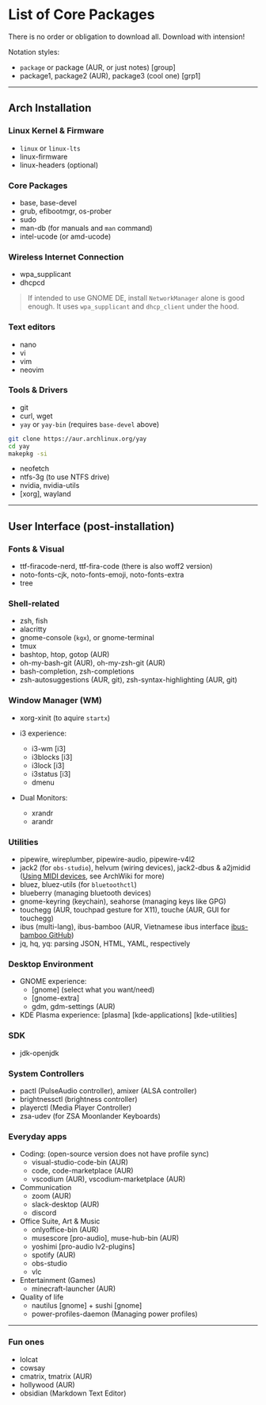 # List of Core Packages

There is no order or obligation to download all. Download with intension!

Notation styles:
- `package` or package (AUR, or just notes) [group]
- package1, package2 (AUR), package3 (cool one) [grp1]

---
## Arch Installation
### Linux Kernel & Firmware
- `linux` or `linux-lts`
- linux-firmware
- linux-headers (optional)

### Core Packages
- base, base-devel
- grub, efibootmgr, os-prober
- sudo
- man-db (for manuals and `man` command)
- intel-ucode (or amd-ucode)

### Wireless Internet Connection
- wpa\_supplicant
- dhcpcd
> If intended to use GNOME DE, install `NetworkManager` alone is good enough. It uses `wpa_supplicant` and `dhcp_client` under the hood.

### Text editors
- nano
- vi
- vim
- neovim

### Tools & Drivers
- git
- curl, wget
- `yay` or `yay-bin` (requires `base-devel` above)
```sh
git clone https://aur.archlinux.org/yay
cd yay
makepkg -si
```
- neofetch
- ntfs-3g (to use NTFS drive)
- nvidia, nvidia-utils
- [xorg], wayland
---
## User Interface (post-installation)
### Fonts & Visual
- ttf-firacode-nerd, ttf-fira-code (there is also woff2 version)
- noto-fonts-cjk, noto-fonts-emoji, noto-fonts-extra
- tree

### Shell-related
- zsh, fish
- alacritty
- gnome-console (`kgx`), or gnome-terminal
- tmux
- bashtop, htop, gotop (AUR)
- oh-my-bash-git (AUR), oh-my-zsh-git (AUR)
- bash-completion, zsh-completions
- zsh-autosuggestions (AUR, git), zsh-syntax-highlighting (AUR, git)

### Window Manager (WM)
* xorg-xinit (to aquire `startx`)
* i3 experience:
    - i3-wm [i3]
    - i3blocks [i3]
    - i3lock [i3]
    - i3status [i3]
    - dmenu

* Dual Monitors:
    - xrandr
    - arandr

### Utilities
- pipewire, wireplumber, pipewire-audio, pipewire-v4l2
- jack2 (for `obs-studio`), helvum (wiring devices), jack2-dbus & a2jmidid ([Using MIDI devices](https://wiki.archlinux.org/title/JACK_Audio_Connection_Kit#Using_MIDI_devices), see ArchWiki for more)
- bluez, bluez-utils (for `bluetoothctl`)
- blueberry (managing bluetooth devices)
- gnome-keyring (keychain), seahorse (managing keys like GPG)
- touchegg (AUR, touchpad gesture for X11), touche (AUR, GUI for touchegg)
- ibus (multi-lang), ibus-bamboo (AUR, Vietnamese ibus interface [ibus-bamboo GitHub](https://github.com/BambooEngine/ibus-bamboo#arch-linux-v%C3%A0-c%C3%A1c-distro-t%C6%B0%C6%A1ng-t%E1%BB%B1))
- jq, hq, yq: parsing JSON, HTML, YAML, respectively

### Desktop Environment
* GNOME experience:
    - [gnome]  (select what you want/need)
    - [gnome-extra]
    - gdm, gdm-settings (AUR)
* KDE Plasma experience: [plasma] [kde-applications] [kde-utilities]

### SDK
- jdk-openjdk 

### System Controllers
- pactl (PulseAudio controller), amixer (ALSA controller)
- brightnessctl (brightness controller)
- playerctl (Media Player Controller)
- zsa-udev (for ZSA Moonlander Keyboards)

### Everyday apps
* Coding: (open-source version does not have profile sync)
    - visual-studio-code-bin (AUR)
    - code, code-marketplace (AUR)
    - vscodium (AUR), vscodium-marketplace (AUR)
* Communication
    - zoom (AUR)
    - slack-desktop (AUR)
    - discord
* Office Suite, Art & Music
    - onlyoffice-bin (AUR)
    - musescore [pro-audio], muse-hub-bin (AUR)
    - yoshimi [pro-audio lv2-plugins]
    - spotify (AUR)
    - obs-studio
    - vlc
* Entertainment (Games)
    - minecraft-launcher (AUR)
* Quality of life 
    - nautilus [gnome] + sushi [gnome]
    - power-profiles-daemon (Managing power profiles)

---
### Fun ones
- lolcat
- cowsay
- cmatrix, tmatrix (AUR)
- hollywood (AUR)
- obsidian (Markdown Text Editor)

